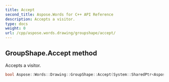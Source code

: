 ```yaml
---
title: Accept
second_title: Aspose.Words for C++ API Reference
description: Accepts a visitor. 
type: docs
weight: 0
url: /cpp/aspose.words.drawing/groupshape/accept/
---
```

## GroupShape.Accept method


Accepts a visitor.

```cpp
bool Aspose::Words::Drawing::GroupShape::Accept(System::SharedPtr<Aspose::Words::DocumentVisitor> visitor) override
```


